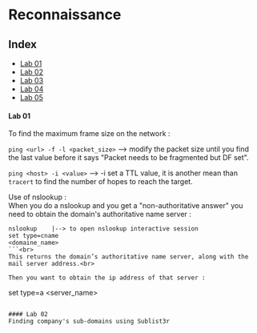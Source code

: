 # Reconnaissance

## Index

- [Lab 01](#lab-01)
- [Lab 02](#lab-02)
- [Lab 03](#lab-03)
- [Lab 04](#lab-04)
- [Lab 05](#lab-05)

#### Lab 01

To find the maximum frame size on the network :

`ping <url> -f -l <packet_size>` --> modify the packet size until you find the last value before it says "Packet needs to be fragmented but DF set".<br>

`ping <host> -i <value>` --> -i set a TTL value, it is another mean than `tracert` to find the number of hopes to reach the target.<br>

Use of nslookup :<br>
When you do a nslookup and you get a "non-authoritative answer" you need to obtain the domain's authoritative name server :<br>

```
nslookup    |--> to open nslookup interactive session
set type=cname
<domaine_name>
```<br>
This returns the domain’s authoritative name server, along with the mail server address.<br>

Then you want to obtain the ip address of that server :
```
set type=a
<server_name>
```

#### Lab 02
Finding company's sub-domains using Sublist3r

